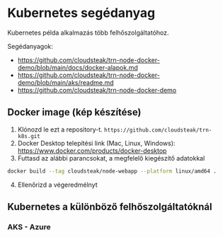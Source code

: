 # Kubernetes segédanyag

Kubernetes példa alkalmazás több felhőszolgáltatóhoz.

Segédanyagok:

- https://github.com/cloudsteak/trn-node-docker-demo/blob/main/docs/docker-alapok.md
- https://github.com/cloudsteak/trn-node-docker-demo/blob/main/aks/readme.md
- https://github.com/cloudsteak/trn-node-docker-demo


## Docker image (kép készítése)

1. Klónozd le ezt a repository-t. `https://github.com/cloudsteak/trn-k8s.git`
2. Docker Desktop telepítési link (Mac, Linux, Windows): https://www.docker.com/products/docker-desktop
3. Futtasd az alábbi parancsokat, a megfelelő kiegészítő adatokkal

```bash
docker build --tag cloudsteak/node-webapp --platform linux/amd64 .
```
4. Ellenőrizd a végeredmélnyt

## Kubernetes a különböző felhőszolgáltatóknál

### AKS - Azure

